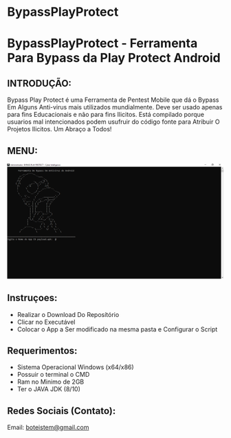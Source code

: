 # BypassPlayProtect

# BypassPlayProtect - Ferramenta Para Bypass da Play Protect Android

## INTRODUÇÃO:

Bypass Play Protect é uma Ferramenta de Pentest Mobile que dá o Bypass Em Alguns Anti-virus mais utilizados mundialmente. Deve ser usado apenas para fins Educacionais e não para fins Ilicitos. Está compilado porque usuarios mal intencionados podem usufruir do código fonte para Atribuir O Projetos Ilicitos. Um Abraço a Todos!

## MENU:
![Interface Do BypassPlayProtect](https://raw.githubusercontent.com/Cyber-Root0/BypassPlayProtect/main/Midia/bypass-play-protect.png)



## Instruçoes:
- Realizar o Download Do Reposítório 
- Clicar no Executável
- Colocar o App a Ser modificado na mesma pasta e Configurar o Script

## Requerimentos:

- Sistema Operacional Windows (x64/x86)
- Possuir o terminal o CMD
- Ram no Minimo de 2GB
- Ter o JAVA JDK (8/10)

## Redes Sociais (Contato):

Email: boteistem@gmail.com


